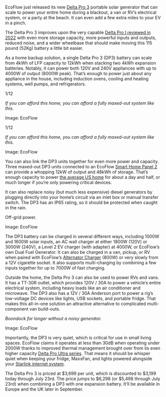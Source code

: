 EcoFlow just released its new [Delta Pro 3](https://go.skimresources.com/?id=1025X1701640&xs=1&url=https%3A%2F%2Fwww.ecoflow.com%2Fus%2Fdelta-pro-3-portable-power-station) portable solar generator that can scale to power your entire home during a blackout, a van or RV’s electrical system, or a party at the beach. It can even add a few extra miles to your EV in a pinch.

The Delta Pro 3 improves upon the very capable [Delta Pro I reviewed in 2022](/23334052/ecoflow-delta-pro-battery-review-rv-off-grid-price) with even more storage capacity, more powerful inputs and outputs, reduced noise, and a wider wheelbase that should make moving this 115 pound (52Kg) battery a little bit easier.

As a home backup solution, a single Delta Pro 3 (DP3) battery can scale from 4kWh of LFP capacity to 12kWh when stacking two 4kWh expansion batteries. Notably, it can power both 120V and 240V appliances with up to 4000W of output (8000W peak). That’s enough to power just about any appliance in the house, including induction ovens, cooling and heating systems, well pumps, and refrigerators. 

1/12

*If you can afford this home, you can afford a fully maxed-out system like this.*

Image: EcoFlow

1/12

*If you can afford this home, you can afford a fully maxed-out system like this.*

Image: EcoFlow

You can also link the DP3 units together for even more power and capacity. Three maxed-out DP3 units connected to an EcoFlow [Smart Home Panel 2](https://go.skimresources.com/?id=1025X1701640&xs=1&url=https%3A%2F%2Fwww.ecoflow.com%2Fus%2Fsmart-home-panel-2) can provide a whopping 12kW of output and 48kWh of storage. That’s enough capacity to power [the average US home](https://www.eia.gov/tools/faqs/faq.php?id=97&t=3) for about a day and half, or much longer if you’re only powering critical devices. 

It can also replace noisy (but much less expensive) diesel generators by plugging directly into your home’s circuit via an inlet box or manual transfer switch. The DP3 has an IP65 rating, so it should be protected when caught in the rain.

Off-grid power.

Image: EcoFlow

The DP3 battery can be charged in several different ways, including 1000W and 1600W solar inputs, an AC wall charger at either 1800W (120V) or 3000W (240V), a Level 2 EV charger (with adapter) at 4000W, or EcoFlow’s own Dual Fuel Generator. It can also be charged in a van, pickup, or RV when paired with EcoFlow’s [Alternator Charger](/2024/5/15/24157485/ecoflow-brings-800w-of-charging-power-to-vanlife) (800W) or very slowly from a 12V cigarette socket. It also supports multi-charging by combining a few inputs together for up to 7000W of fast charging.

Outside the home, the Delta Pro 3 can also be used to power RVs and vans. It has a TT-30R outlet, which provides 120V / 30A to power a vehicle’s entire electrical system, including heavy loads like an air conditioner and microwave. The DP3 also has a 12V / 30A Anderson port to power a rig’s low-voltage DC devices like lights, USB sockets, and portable fridge. That makes this all-in-one solution an attractive alternative to complicated multi-component van build-outs.

*Boondock for longer without a noisy generator.*

Image: EcoFlow

Importantly, the DP3 is very quiet, which is critical for use in small living spaces. EcoFlow claims it operates at less than 30dB when operating under 2000W thanks to improved thermal management brought over from its even higher capacity [Delta Pro Ultra series](/2024/1/9/23996517/ecoflow-delta-pro-ultra-solar-generator-home-backup-price-specs). That means it should be whisper quiet when keeping your fridge, MaxxFan, and lights powered alongside your [Starlink internet system](/23181342/starlink-rv-review-trees-rain-speed-latency).

The Delta Pro 3 is priced at $3,699 per unit, which is discounted to $3,199 today through July 23rd. The price jumps to $6,298 (or $5,498 through July 23rd) when combining a DP3 with one expansion battery. It’ll be available in Europe and the UK later in September.
